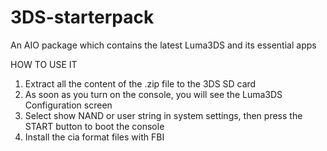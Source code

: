 # 3DS-starterpack
An AIO package which contains the latest Luma3DS and its essential apps


HOW TO USE IT

1. Extract all the content of the .zip file to the 3DS SD card
2. As soon as you turn on the console, you will see the Luma3DS Configuration screen
3. Select show NAND or user string in system settings, then press the START button to boot the console
4. Install the cia format files with FBI
